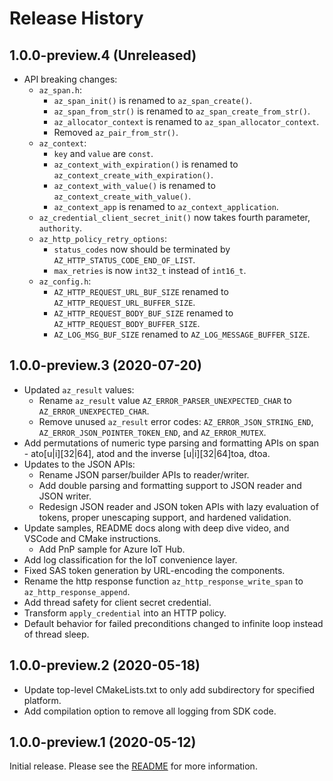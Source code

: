 # Release History


## 1.0.0-preview.4 (Unreleased)

- API breaking changes:
  - `az_span.h`:
    - `az_span_init()` is renamed to `az_span_create()`.
    - `az_span_from_str()` is renamed to `az_span_create_from_str()`.
    - `az_allocator_context` is renamed to `az_span_allocator_context`.
    - Removed `az_pair_from_str()`.
  - `az_context`:
    - `key` and `value` are `const`.
    - `az_context_with_expiration()` is renamed to `az_context_create_with_expiration()`.
    - `az_context_with_value()` is renamed to `az_context_create_with_value()`.
    - `az_context_app` is renamed to `az_context_application`.
  - `az_credential_client_secret_init()` now takes fourth parameter, `authority`.
  - `az_http_policy_retry_options`:
    - `status_codes` now should be terminated by `AZ_HTTP_STATUS_CODE_END_OF_LIST`.
    - `max_retries` is now `int32_t` instead of `int16_t`.
  - `az_config.h`:
    - `AZ_HTTP_REQUEST_URL_BUF_SIZE` renamed to `AZ_HTTP_REQUEST_URL_BUFFER_SIZE`.
    - `AZ_HTTP_REQUEST_BODY_BUF_SIZE` renamed to `AZ_HTTP_REQUEST_BODY_BUFFER_SIZE`.
    - `AZ_LOG_MSG_BUF_SIZE` renamed to `AZ_LOG_MESSAGE_BUFFER_SIZE`.

## 1.0.0-preview.3 (2020-07-20)

- Updated `az_result` values:
  - Rename `az_result` value `AZ_ERROR_PARSER_UNEXPECTED_CHAR` to `AZ_ERROR_UNEXPECTED_CHAR`.
  - Remove unused `az_result` error codes: `AZ_ERROR_JSON_STRING_END`, `AZ_ERROR_JSON_POINTER_TOKEN_END`, and `AZ_ERROR_MUTEX`.
- Add permutations of numeric type parsing and formatting APIs on span - ato[u|i][32|64], atod and the inverse [u|i][32|64]toa, dtoa.
- Updates to the JSON APIs:
  - Rename JSON parser/builder APIs to reader/writer.
  - Add double parsing and formatting support to JSON reader and JSON writer.
  - Redesign JSON reader and JSON token APIs with lazy evaluation of tokens, proper unescaping support, and hardened validation.
- Update samples, README docs along with deep dive video, and VSCode and CMake instructions.
  - Add PnP sample for Azure IoT Hub.
- Add log classification for the IoT convenience layer.
- Fixed SAS token generation by URL-encoding the components.
- Rename the http response function `az_http_response_write_span` to `az_http_response_append`.
- Add thread safety for client secret credential.
- Transform `apply_credential` into an HTTP policy.
- Default behavior for failed preconditions changed to infinite loop instead of thread sleep.

## 1.0.0-preview.2 (2020-05-18)
- Update top-level CMakeLists.txt to only add subdirectory for specified platform.
- Add compilation option to remove all logging from SDK code.

## 1.0.0-preview.1 (2020-05-12)
Initial release. Please see the [README](https://github.com/Azure/azure-sdk-for-c/blob/master/README.md) for more information.

